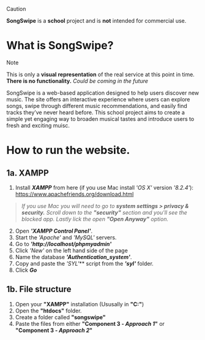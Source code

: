 > [!CAUTION]
> **SongSwipe** is a **school** project and is **not** intended for commercial use.


# What is **SongSwipe**?
> [!NOTE]
> This is only a **visual representation** of the real service at this point in time. **There is no functionality.** *Could be coming in the future*

SongSwipe is a web-based application designed to help users discover new music. The site offers an interactive experience where users can explore songs, swipe through different music recommendations, and easily find tracks they’ve never heard before. This school project aims to create a simple yet engaging way to broaden musical tastes and introduce users to fresh and exciting muisc.
# How to run the website.

## **1a.** XAMPP
1. Install ***XAMPP*** from here (if you use Mac install *'OS X'* version *'8.2.4'*): https://www.apachefriends.org/download.html
>*If you use Mac you will need to go to **system settings > privacy & security.** Scroll down to the **"security"** section and you'll see the blocked app. Lastly lick the open **"Open Anyway"** option.*
2. Open ***'XAMPP Control Panel'***.
3. Start the *'Apache'* and *'MySQL'* servers.
4. Go to ***'http://localhost/phpmyadmin'***
5. Click *'New'* on the left hand side of the page
6. Name the database ***'Authentication_system'***.
7. Copy and paste the *'SYL'*** script from the ***'syl'*** folder.
7. Click ***Go***

## **1b.** File structure
1. Open your **"XAMPP"** installation (Ususally in **"C:\"**)
2. Open the **"htdocs"** folder.
3. Create a folder called **"songswipe"**
4. Paste the files from either **"Component 3 - _Approach 1_"** or **"Component 3 - _Approach 2_"**
